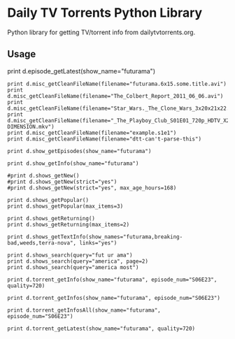 # Daily TV Torrents Python Library

Python library for getting TV/torrent info from dailytvtorrents.org.

## Usage

print d.episode_getLatest(show_name="futurama")

    print d.misc_getCleanFileName(filename="futurama.6x15.some.title.avi")
    print d.misc_getCleanFileName(filename="The_Colbert_Report_2011_06_06.avi")
    print d.misc_getCleanFileName(filename="Star_Wars._The_Clone_Wars_3x20x21x22.mp4")
    print d.misc_getCleanFileName(filename="_The_Playboy_Club_S01E01_720p_HDTV_X264-DIMENSION.mkv")
    print d.misc_getCleanFileName(filename="example.s1e1")
    print d.misc_getCleanFileName(filename="dtt-can't-parse-this")

    print d.show_getEpisodes(show_name="futurama")

    print d.show_getInfo(show_name="futurama")

    #print d.shows_getNew()
    #print d.shows_getNew(strict="yes")
    #print d.shows_getNew(strict="yes", max_age_hours=168)

    print d.shows_getPopular()
    print d.shows_getPopular(max_items=3)

    print d.shows_getReturning()
    print d.shows_getReturning(max_items=2)

    print d.shows_getTextInfo(show_names="futurama,breaking-bad,weeds,terra-nova", links="yes")

    print d.shows_search(query="fut ur ama")
    print d.shows_search(query="america", page=2)
    print d.shows_search(query="america most")

    print d.torrent_getInfo(show_name="futurama", episode_num="S06E23", quality=720)

    print d.torrent_getInfos(show_name="futurama", episode_num="S06E23")

    print d.torrent_getInfosAll(show_name="futurama", episode_num="S06E23")

    print d.torrent_getLatest(show_name="futurama", quality=720)
